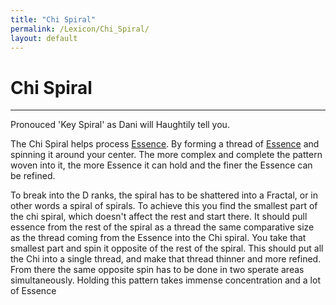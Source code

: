 ```yaml
---
title: "Chi Spiral"
permalink: /Lexicon/Chi_Spiral/
layout: default
---
```

# Chi Spiral
---
Pronouced 'Key Spiral' as Dani will Haughtily tell you.

The Chi Spiral helps process [Essence](_Lexicon/Essence.md). By forming a thread of [Essence](_Lexicon/Essence.md) and spinning it around your center. The more complex and complete the pattern woven into it, the more Essence it can hold and the finer the Essence can be refined.


To break into the D ranks, the spiral has to be shattered into a Fractal, or in other words a spiral of spirals.
To achieve this you find the smallest part of the chi spiral, which doesn't affect the rest and start there. It should pull essence from the rest of the spiral as a thread the same comparative size as the thread coming from the Essence into the Chi spiral. You take that smallest part and spin it opposite of the rest of the spiral. This should put all the Chi into a single thread, and make that thread thinner and more refined. From there the same opposite spin has to be done in two sperate areas simultaneously. Holding this pattern takes immense concentration and a lot of Essence